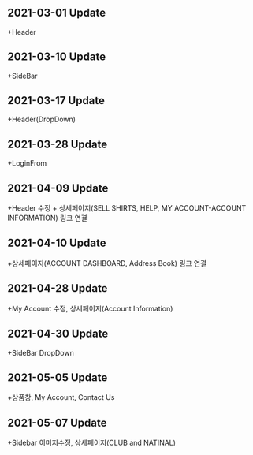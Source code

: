 ## 2021-03-01 Update
+Header

## 2021-03-10 Update
+SideBar

## 2021-03-17 Update
+Header(DropDown)

## 2021-03-28 Update
+LoginFrom

## 2021-04-09 Update
+Header 수정   + 상세페이지(SELL SHIRTS, HELP, MY ACCOUNT-ACCOUNT INFORMATION) 링크 연결

## 2021-04-10 Update
+상세페이지(ACCOUNT DASHBOARD, Address Book) 링크 연결

## 2021-04-28 Update
+My Account 수정, 상세페이지(Account Information)

## 2021-04-30 Update
+SideBar DropDown

## 2021-05-05 Update
+상품창, My Account, Contact Us 

## 2021-05-07 Update
+Sidebar 이미지수정, 상세페이지(CLUB and NATINAL)
